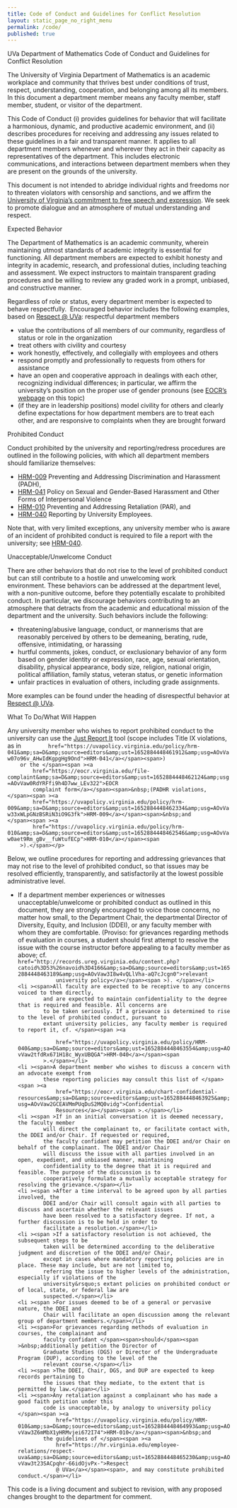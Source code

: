 ```yaml
---
title: Code of Conduct and Guidelines for Conflict Resolution
layout: static_page_no_right_menu
permalink: /code/
published: true
---
```


<p ><span >UVa Department of Mathematics Code of Conduct and Guidelines for Conflict
        Resolution</span></p>
<p ><span ></span></p>
<p ><span>The University of Virginia Department of Mathematics is an academic workplace and community that
        thrives best under conditions of trust, respect, understanding, cooperation, and belonging among all its
        members. In this document a </span><span >department member</span><span >&nbsp;means any
        faculty member, staff member, student, or visitor of the department.</span></p>
<p ><span ></span></p>
<p ><span >This Code of Conduct (i) provides guidelines for behavior that will facilitate a
        harmonious, dynamic, and productive academic environment, and (ii) describes procedures for receiving and
        addressing any issues related to these guidelines in a fair and transparent manner. It applies to all department
        members whenever and wherever they act in their capacity as representatives of the department. This includes
        electronic communications, and interactions between department members when they are present on the grounds of
        the university.</span></p>
<p ><span ></span></p>
<p ><span>This document is not intended to abridge individual rights and freedoms nor to threaten violators
        with censorship and sanctions, and we affirm the </span><span ><a 
            href="https://freespeech.virginia.edu/statement-free-expression-and-free-inquiry&amp;sa=D&amp;source=editors&amp;ust=1652884448455910&amp;usg=AOvVaw383vL8FfElxNmFnVO0asRy">University
            of Virginia&rsquo;s commitment to free speech and expression</a></span><span>. We seek to promote dialogue
        and an atmosphere of mutual understanding and respect.</span></p>
<p ><span ></span></p>
<p ><span >Expected Behavior</span></p>
<p ><span>The Department of Mathematics is an academic community, wherein maintaining utmost s</span><span
        >tandards of academic integrity is essential for functioning. All department members are expected to
    </span><span >exhibit honesty and integrity in academic, research, and professional duties</span><span
        >, including teaching and assessment. We expect instructors to maintain transparent grading
        procedures and be willing to review any graded work in a prompt, unbiased, and constructive </span><span
        >manner</span><span >.</span></p>
<p ><span ></span></p>
<p ><span>Regardless of role or status, every department member is expected to behave
    </span><span>respectfully.</span><span>&nbsp; </span><span
        >E</span><span >ncouraged b</span><span >ehavior</span><span
        >&nbsp;includes the following examples, based on </span><span ><a 
            href="https://hr.virginia.edu/employee-relations/respect-uva&amp;sa=D&amp;source=editors&amp;ust=1652884448457101&amp;usg=AOvVaw35Z1vC6QvsG95LUQeWYK0C">Respect
            @ UVa</a></span><span >: respectful department</span><span >&nbsp;members</span></p>
<ul >
    <li ><span >value the contributions of all members of our community,
            regardless of status or role in the organization</span></li>
    <li ><span >treat others with civility and courtesy</span></li>
    <li ><span >work honestly, effectively, and collegially with employees and
            others</span></li>
    <li ><span >respond promptly and professionally to requests from others for
            assistance</span></li>
    <li ><span >have an open and cooperative approach in dealings with each other,
            recognizing individual differences; in particular, we affirm the university&rsquo;s position on the proper
            use of gender pronouns (see </span><span ><a 
                href="https://eocr.virginia.edu/pronouns&amp;sa=D&amp;source=editors&amp;ust=1652884448457824&amp;usg=AOvVaw1GiDu4Z-LP8aId30IYZfC7">EOCR&rsquo;s
                webpage</a></span><span >&nbsp;on this topic)</span></li>
    <li ><span >(if they are in leadership positions) model civility for others and
            clearly define expectations for how department members are to treat each other, and are responsive to
            complaints when they are brought </span><span >forward</span></li>
</ul>
<p ><span >Prohibited Conduct</span></p>
<p ><span >Conduct prohibited by the university and reporting/redress procedures are outlined in the
        following policies, with which all department members should familiarize themselves: </span></p>
<ul >
    <li ><span ><a 
                href="https://uvapolicy.virginia.edu/policy/hrm-009&amp;sa=D&amp;source=editors&amp;ust=1652884448458511&amp;usg=AOvVaw0elTjgli1nc7JvtPGR_lW4">HRM-009</a></span><span
            >&nbsp;Preventing and Addressing Discrimination and Harassment (PADH), </span></li>
    <li ><span ><a 
                href="https://uvapolicy.virginia.edu/policy/hrm-041&amp;sa=D&amp;source=editors&amp;ust=1652884448458813&amp;usg=AOvVaw0QU5BykLGJMagyX5teVuKw">HRM-041</a></span><span
            >&nbsp;Policy on Sexual and Gender-Based Harassment and Other Forms of Interpersonal Violence
        </span></li>
    <li ><span ><a 
                href="https://uvapolicy.virginia.edu/policy/hrm-010&amp;sa=D&amp;source=editors&amp;ust=1652884448459118&amp;usg=AOvVaw1iJS5581nDWvZYKBzn4eeQ">HRM-010</a></span><span
            >&nbsp;Preventing and Addressing Retaliation (PAR), and </span></li>
    <li ><span ><a 
                href="https://uvapolicy.virginia.edu/policy/HRM-040&amp;sa=D&amp;source=editors&amp;ust=1652884448459432&amp;usg=AOvVaw3LkjEizbBiD-LxCLZm1SMC">HRM-040</a></span><span>&nbsp;Reporting
            by University Employees.</span></li>
</ul>
<p ><span ></span></p>
<p ><span >Note that, with very limited exceptions, any university member who is aware of an
        incident of prohibited conduct is required to file a report with</span><span >&nbsp;the
        university</span><span >; see </span><span ><a 
            href="https://uvapolicy.virginia.edu/policy/HRM-040&amp;sa=D&amp;source=editors&amp;ust=1652884448459893&amp;usg=AOvVaw305IRr3mRKyaho2-SdnJLE">HRM-040</a></span><span
        >.</span></p>
<p ><span ></span></p>
<p ><span >Unacceptable/Unwelcome Conduct</span></p>
<p ><span>There are o</span><span>ther </span><span>behaviors that do not rise to the level of prohibited
        conduct but can still contribute to a hostile and unwelcoming work environment.</span><span>&nbsp;These
        behaviors can be addressed at the department level, with a n</span><span >on-punitive outcome, before
        they potentially escalate to prohibited conduct. In particular, we discourage behaviors contributing to an
        atmosphere that detracts from the academic and educational mission of the department and the university. Such
        behaviors include the </span><span >following: </span></p>
<p ><span ></span></p>
<ul >
    <li ><span >t</span><span >hreatening/abusive language, conduct, or
            mannerisms that are reasonably perceived by others to be demeaning, berating, rude, offensive, intimidating,
            or harassing</span></li>
    <li ><span >h</span><span >urtful comments, jokes, conduct, or
            exclusionary behavior of any form based on gender identity or expression, race, age, sexual orientation,
            disability, physical appearance, body size, religion, national origin, political affiliation, family status,
            veteran status, or genetic information</span></li>
    <li ><span >unfair practices in evaluation</span><span >&nbsp;of
            others, including grade assignments.</span></li>
</ul>
<p ><span >More</span><span >&nbsp;examples can be found under the heading of
        disrespectful behavior at </span><span ><a 
            href="https://hr.virginia.edu/employee-relations/respect-uva&amp;sa=D&amp;source=editors&amp;ust=1652884448461200&amp;usg=AOvVaw2PxGhl1WyjNUThAuc4I42C">Respect
            @ UVa</a></span><span >.</span></p>
<p ><span ></span></p>
<p ><span >What To Do/What Will Happen</span></p>
<p ><span>Any university member who wishes to report prohibited conduct to the university can use the
    </span><span ><a 
            href="https://justreportit.virginia.edu&amp;sa=D&amp;source=editors&amp;ust=1652884448461695&amp;usg=AOvVaw0ELdUDpHycECtR8fBN92wz">Just
            Report It</a></span><span>&nbsp;tool (scope includes Title IX violations, as in </span><span ><a
            
            href="https://uvapolicy.virginia.edu/policy/hrm-041&amp;sa=D&amp;source=editors&amp;ust=1652884448461912&amp;usg=AOvVaw07o96v_AHwIdKgpgHg9Ond">HRM-041</a></span><span>)
        or the </span><span ><a 
            href="https://eocr.virginia.edu/file-complaint&amp;sa=D&amp;source=editors&amp;ust=1652884448462124&amp;usg=AOvVaw0RdYRFfi9h4D7ww_LEv322">EOCR
            complaint form</a></span><span>&nbsp;(PADHR violations, </span><span ><a 
            href="https://uvapolicy.virginia.edu/policy/hrm-009&amp;sa=D&amp;source=editors&amp;ust=1652884448462334&amp;usg=AOvVaw33xWLpGNzBSRiN3iO9G3fk">HRM-009</a></span><span>&nbsp;and
    </span><span ><a 
            href="https://uvapolicy.virginia.edu/policy/hrm-010&amp;sa=D&amp;source=editors&amp;ust=1652884448462546&amp;usg=AOvVaw0aet9Rm_gBv__fuWtufECp">HRM-010</a></span><span
        >).</span></p>
<p ><span ></span></p>
<p ><span >Below, we outline procedures for reporting and addressing grievances that may not rise to
        the level of prohibited conduct, so that issues may be resolved efficiently, transparently, and satisfactorily
        at the lowest possible administrative level.</span></p>
<p ><span ></span></p>
<ul >
    <li ><span>If a department member experiences or witnesses unacceptable/unwelcome or
            prohibited conduct as outlined in this document, they are strongly encouraged to voice those concerns, no
            matter how small, to </span><span>the Department Chair, the departmental Director of Diversity, Equity, and
            Inclusion (DDEI), or any faculty member with whom they are comfortable</span><span>. (Proviso: for
            grievances regarding methods of evaluation in courses, a student should first attempt to resolve the issue
            with the course instructor before appealing to a faculty member as above; cf. </span><span ><a
                
                href="http://records.ureg.virginia.edu/content.php?catoid%3D53%26navoid%3D4166&amp;sa=D&amp;source=editors&amp;ust=1652884448463189&amp;usg=AOvVaw3I8w4vQLlVha-aQ7cJcgn0">relevant
                university policy</a></span><span >). </span></li>
    <li ><span>All faculty are expected to be receptive to any concerns voiced to them directly,
            and are expected to maintain confidentiality to the degree that is required and feasible. All concerns are
            to be taken seriously. If a grievance is determined to rise to the level of prohibited conduct, pursuant to
            extant university policies, any faculty member is required to report it, cf. </span><span ><a
                
                href="https://uvapolicy.virginia.edu/policy/HRM-040&amp;sa=D&amp;source=editors&amp;ust=1652884448463554&amp;usg=AOvVaw2tfdRx671H18c_WyxUBQGA">HRM-040</a></span><span
            >.</span></li>
    <li ><span>A department member who wishes to discuss a concern with an advocate exempt from
            these reporting policies may consult this list of </span><span ><a 
                href="https://eocr.virginia.edu/chart-confidential-resources&amp;sa=D&amp;source=editors&amp;ust=1652884448463925&amp;usg=AOvVaw2GCEAVMmPUqDuS2MQ0vidg">Confidential
                Resources</a></span><span >.</span></li>
    <li ><span >If in an initial conversation it is deemed necessary, the faculty member
            will direct the complainant to, or facilitate contact with, the DDEI and/or Chair. If requested or required,
            the faculty confidant may petition the DDEI and/or Chair on behalf of the complainant. The DDEI and/or Chair
            will discuss the issue with all parties involved in an open, expedient, and unbiased manner, maintaining
            confidentiality to the degree that it is required and feasible. The purpose of the discussion is to
            cooperatively formulate a mutually acceptable strategy for resolving the grievance.</span></li>
    <li ><span >After a time interval to be agreed upon by all parties involved, the
            DDEI and/or Chair will consult again with all parties to discuss and ascertain whether the relevant issues
            have been resolved to a satisfactory degree. If not, a further discussion is to be held in order to
            facilitate a resolution.</span></li>
    <li ><span >If a satisfactory resolution is not achieved, the subsequent steps to be
            taken will be determined according to the deliberative judgment and discretion of the DDEI and/or Chair,
            except in cases where mandatory reporting policies are in place. These may include, but are not limited to,
            referring the issue to higher levels of the administration, especially if violations of the
            university&rsquo;s extant policies on prohibited conduct or of local, state, or federal law are
            suspected.</span></li>
    <li ><span >For issues deemed to be of a general or pervasive nature, the DDEI and
            Chair will facilitate an open discussion among the relevant group of department members.</span></li>
    <li ><span>For grievances regarding methods of evaluation in courses, the complainant and
            faculty confidant </span><span>should</span><span >&nbsp;additionally petition the Director of
            Graduate Studies (DGS) or Director of the Undergraduate Program (DUP), according to the level of the
            relevant course.</span></li>
    <li ><span >The DDEI, Chair, DGS, and DUP are expected to keep records pertaining to
            the issues that they mediate, to the extent that is permitted by law.</span></li>
    <li ><span>Any retaliation against a complainant who has made a good faith petition under this
            code is unacceptable, by analogy to university policy </span><span ><a 
                href="https://uvapolicy.virginia.edu/policy/HRM-010&amp;sa=D&amp;source=editors&amp;ust=1652884448464993&amp;usg=AOvVaw3Z6mMbX1yHRMvjei672I74">HRM-010</a></span><span>&nbsp;and
            the guidelines of </span><span ><a 
                href="https://hr.virginia.edu/employee-relations/respect-uva&amp;sa=D&amp;source=editors&amp;ust=1652884448465230&amp;usg=AOvVaw3t23SACpqhr-66idOjvPx-">Respect
                @ UVa</a></span><span>, and may constitute prohibited conduct.</span></li>
</ul>
<p ><span ></span></p>
<p ><span>This code is a living document and subject to revision, with any proposed changes brought to the
        department for comment.</span></p>

